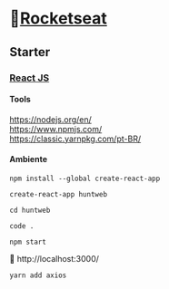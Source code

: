 # :rocket:[Rocketseat](https://rocketseat.com.br/)

## Starter

### [React JS](https://pt-br.reactjs.org/)

#### Tools

https://nodejs.org/en/  
https://www.npmjs.com/  
https://classic.yarnpkg.com/pt-BR/  

#### Ambiente

```
npm install --global create-react-app
```

```
create-react-app huntweb
```

```
cd huntweb
```

```
code .
```

```
npm start
```

:link: http://localhost:3000/  

```
yarn add axios
```